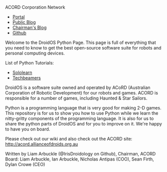 ACORD Corporation Network

* [Portal](http://allianceofdroids.org.au)
* [Public Blog](http://blog.allianceofdroids.org.au)
* [Chairman's Blog](http://liam.allianceofdroids.org.au)
* [Github](http://github.com/irisdroidology)

Welcome to the DroidOS Python Page. This page is full of everything that you need to know to get the best open-source software suite for robots and personal computing devices.

List of Python Tutorials:
* [Sololearn](http://sololearn.com)
* [Techbeamers](https://www.techbeamers.com/python-tutorial-step-by-step/#tutorial-list)

DroidOS is a software suite owned and operated by ACoRD (Australian Corporation of Robotic Development) for our robots and games. ACORD is responsible for a number of games, including Haunted & Star Sailors. 

Python is a programming language that is very good for making 2-D games. This repository is for us to show you how to use Python while we learn the nitty-gritty components of the programming language. It is also for us to share the python parts of DroidOS and for you to improve on it. We're happy to have you on board.

Please check out our wiki and also check out the ACORD site: http://acord.allianceofdroids.org.au

Written by Liam Arbuckle (@IrisDroidology on Github), Chairman, ACORD
Board: Liam Arbuckle, Ian Arbuckle, Nicholas Antipas (COO), Sean Firth, Dylan Crowe (CEO)
